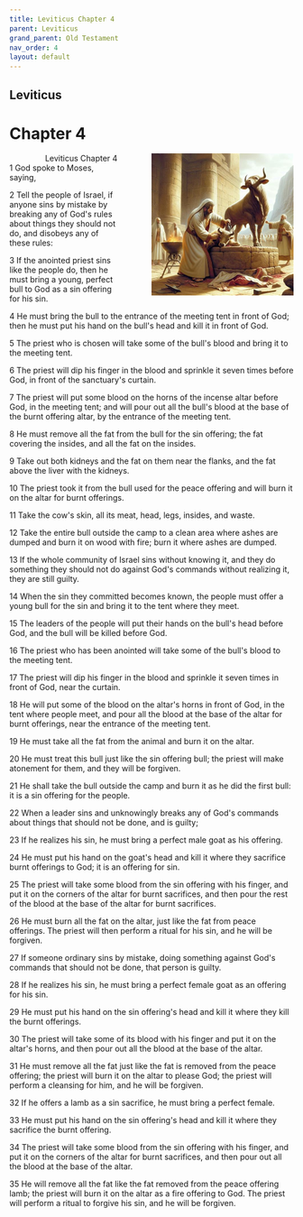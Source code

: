 ```yaml
---
title: Leviticus Chapter 4
parent: Leviticus
grand_parent: Old Testament
nav_order: 4
layout: default
---
```


## Leviticus

# Chapter 4

<div style="clear: both; text-align: right;">
    <img src="/assets/Image/Leviticus/500/4.jpg" alt="Leviticus Chapter 4" class="chapter-image" style="max-width: 50%; height: auto; float: right; margin: 0 0 10px 10px; padding-left: 10%;">
    <figcaption style="font-size: 14px;">Leviticus Chapter 4</figcaption>
</div>
1 God spoke to Moses, saying,

2 Tell the people of Israel, if anyone sins by mistake by breaking any of God's rules about things they should not do, and disobeys any of these rules:

3 If the anointed priest sins like the people do, then he must bring a young, perfect bull to God as a sin offering for his sin.

4 He must bring the bull to the entrance of the meeting tent in front of God; then he must put his hand on the bull's head and kill it in front of God.

5 The priest who is chosen will take some of the bull's blood and bring it to the meeting tent.

6 The priest will dip his finger in the blood and sprinkle it seven times before God, in front of the sanctuary's curtain.

7 The priest will put some blood on the horns of the incense altar before God, in the meeting tent; and will pour out all the bull's blood at the base of the burnt offering altar, by the entrance of the meeting tent.

8 He must remove all the fat from the bull for the sin offering; the fat covering the insides, and all the fat on the insides.

9 Take out both kidneys and the fat on them near the flanks, and the fat above the liver with the kidneys.

10 The priest took it from the bull used for the peace offering and will burn it on the altar for burnt offerings.

11 Take the cow's skin, all its meat, head, legs, insides, and waste.

12 Take the entire bull outside the camp to a clean area where ashes are dumped and burn it on wood with fire; burn it where ashes are dumped.

13 If the whole community of Israel sins without knowing it, and they do something they should not do against God's commands without realizing it, they are still guilty.

14 When the sin they committed becomes known, the people must offer a young bull for the sin and bring it to the tent where they meet.

15 The leaders of the people will put their hands on the bull's head before God, and the bull will be killed before God.

16 The priest who has been anointed will take some of the bull's blood to the meeting tent.

17 The priest will dip his finger in the blood and sprinkle it seven times in front of God, near the curtain.

18 He will put some of the blood on the altar's horns in front of God, in the tent where people meet, and pour all the blood at the base of the altar for burnt offerings, near the entrance of the meeting tent.

19 He must take all the fat from the animal and burn it on the altar.

20 He must treat this bull just like the sin offering bull; the priest will make atonement for them, and they will be forgiven.

21 He shall take the bull outside the camp and burn it as he did the first bull: it is a sin offering for the people.

22 When a leader sins and unknowingly breaks any of God's commands about things that should not be done, and is guilty;

23 If he realizes his sin, he must bring a perfect male goat as his offering.

24 He must put his hand on the goat's head and kill it where they sacrifice burnt offerings to God; it is an offering for sin.

25 The priest will take some blood from the sin offering with his finger, and put it on the corners of the altar for burnt sacrifices, and then pour the rest of the blood at the base of the altar for burnt sacrifices.

26 He must burn all the fat on the altar, just like the fat from peace offerings. The priest will then perform a ritual for his sin, and he will be forgiven.

27 If someone ordinary sins by mistake, doing something against God's commands that should not be done, that person is guilty.

28 If he realizes his sin, he must bring a perfect female goat as an offering for his sin.

29 He must put his hand on the sin offering's head and kill it where they kill the burnt offerings.

30 The priest will take some of its blood with his finger and put it on the altar's horns, and then pour out all the blood at the base of the altar.

31 He must remove all the fat just like the fat is removed from the peace offering; the priest will burn it on the altar to please God; the priest will perform a cleansing for him, and he will be forgiven.

32 If he offers a lamb as a sin sacrifice, he must bring a perfect female.

33 He must put his hand on the sin offering's head and kill it where they sacrifice the burnt offering.

34 The priest will take some blood from the sin offering with his finger, and put it on the corners of the altar for burnt sacrifices, and then pour out all the blood at the base of the altar.

35 He will remove all the fat like the fat removed from the peace offering lamb; the priest will burn it on the altar as a fire offering to God. The priest will perform a ritual to forgive his sin, and he will be forgiven.


